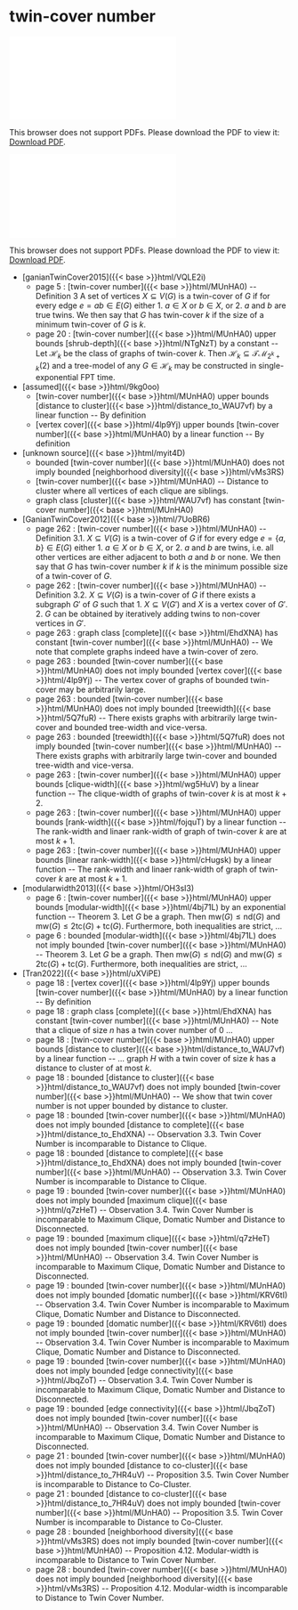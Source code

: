 # twin-cover number




<object data="../local_MUnHA0.pdf" type="application/pdf" width="100%" height="480px"><embed src="../local_MUnHA0.pdf"><p>This browser does not support PDFs. Please download the PDF to view it: <a href="../local_MUnHA0.pdf">Download PDF</a>.</p></embed></object>


<object data="../inclusions_MUnHA0.pdf" type="application/pdf" width="100%" height="480px"><embed src="../inclusions_MUnHA0.pdf"><p>This browser does not support PDFs. Please download the PDF to view it: <a href="../inclusions_MUnHA0.pdf">Download PDF</a>.</p></embed></object>

*  [ganianTwinCover2015]({{< base >}}html/VQLE2i)
    * page 5 : [twin-cover number]({{< base >}}html/MUnHA0) -- Definition 3 A set of vertices $X \subseteq V(G)$ is a twin-cover of $G$ if for every edge $e = ab \in E(G)$ either 1. $a \in X$ or $b \in X$, or 2. $a$ and $b$ are true twins. We then say that $G$ has twin-cover $k$ if the size of a minimum twin-cover of $G$ is $k$.
    * page 20 : [twin-cover number]({{< base >}}html/MUnHA0) upper bounds [shrub-depth]({{< base >}}html/NTgNzT) by a constant -- Let $\mathcal H_k$ be the class of graphs of twin-cover $k$. Then $\mathcal H_k \subseteq \mathcal{TM}_{2^k+k}(2)$ and a tree-model of any $G \in \mathcal H_k$ may be constructed in single-exponential FPT time.
*  [assumed]({{< base >}}html/9kg0oo)
    * [twin-cover number]({{< base >}}html/MUnHA0) upper bounds [distance to cluster]({{< base >}}html/distance_to_WAU7vf) by a linear function -- By definition
    * [vertex cover]({{< base >}}html/4lp9Yj) upper bounds [twin-cover number]({{< base >}}html/MUnHA0) by a linear function -- By definition
*  [unknown source]({{< base >}}html/myit4D)
    * bounded [twin-cover number]({{< base >}}html/MUnHA0) does not imply bounded [neighborhood diversity]({{< base >}}html/vMs3RS)
    * [twin-cover number]({{< base >}}html/MUnHA0) -- Distance to cluster where all vertices of each clique are siblings.
    * graph class [cluster]({{< base >}}html/WAU7vf) has constant [twin-cover number]({{< base >}}html/MUnHA0)
*  [GanianTwinCover2012]({{< base >}}html/7UoBR6)
    * page 262 : [twin-cover number]({{< base >}}html/MUnHA0) -- Definition 3.1. $X \subseteq V(G)$ is a twin-cover of $G$ if for every edge $e=\{a,b\} \in E(G)$ either 1. $a \in X$ or $b \in X$, or 2. $a$ and $b$ are twins, i.e. all other vertices are either adjacent to both $a$ and $b$ or none. We then say that $G$ has twin-cover number $k$ if $k$ is the minimum possible size of a twin-cover of $G$.
    * page 262 : [twin-cover number]({{< base >}}html/MUnHA0) -- Definition 3.2. $X \subseteq V(G)$ is a twin-cover of $G$ if there exists a subgraph $G'$ of $G$ such that 1. $X \subseteq V(G')$ and $X$ is a vertex cover of $G'$. 2. $G$ can be obtained by iteratively adding twins to non-cover vertices in $G'$.
    * page 263 : graph class [complete]({{< base >}}html/EhdXNA) has constant [twin-cover number]({{< base >}}html/MUnHA0) -- We note that complete graphs indeed have a twin-cover of zero.
    * page 263 : bounded [twin-cover number]({{< base >}}html/MUnHA0) does not imply bounded [vertex cover]({{< base >}}html/4lp9Yj) -- The vertex cover of graphs of bounded twin-cover may be arbitrarily large.
    * page 263 : bounded [twin-cover number]({{< base >}}html/MUnHA0) does not imply bounded [treewidth]({{< base >}}html/5Q7fuR) -- There exists graphs with arbitrarily large twin-cover and bounded tree-width and vice-versa.
    * page 263 : bounded [treewidth]({{< base >}}html/5Q7fuR) does not imply bounded [twin-cover number]({{< base >}}html/MUnHA0) -- There exists graphs with arbitrarily large twin-cover and bounded tree-width and vice-versa.
    * page 263 : [twin-cover number]({{< base >}}html/MUnHA0) upper bounds [clique-width]({{< base >}}html/wg5HuV) by a linear function -- The clique-width of graphs of twin-cover $k$ is at most $k+2$.
    * page 263 : [twin-cover number]({{< base >}}html/MUnHA0) upper bounds [rank-width]({{< base >}}html/fojquT) by a linear function -- The rank-width and linaer rank-width of graph of twin-cover $k$ are at most $k+1$.
    * page 263 : [twin-cover number]({{< base >}}html/MUnHA0) upper bounds [linear rank-width]({{< base >}}html/cHugsk) by a linear function -- The rank-width and linaer rank-width of graph of twin-cover $k$ are at most $k+1$.
*  [modularwidth2013]({{< base >}}html/OH3sI3)
    * page 6 : [twin-cover number]({{< base >}}html/MUnHA0) upper bounds [modular-width]({{< base >}}html/4bj71L) by an exponential function -- Theorem 3. Let $G$ be a graph. Then $\mathrm{mw}(G) \le \mathrm{nd}(G)$ and $\mathrm{mw}(G) \le 2\mathrm{tc}(G) + \mathrm{tc}(G)$. Furthermore, both inequalities are strict, ...
    * page 6 : bounded [modular-width]({{< base >}}html/4bj71L) does not imply bounded [twin-cover number]({{< base >}}html/MUnHA0) -- Theorem 3. Let $G$ be a graph. Then $\mathrm{mw}(G) \le \mathrm{nd}(G)$ and $\mathrm{mw}(G) \le 2\mathrm{tc}(G) + \mathrm{tc}(G)$. Furthermore, both inequalities are strict, ...
*  [Tran2022]({{< base >}}html/uXViPE)
    * page 18 : [vertex cover]({{< base >}}html/4lp9Yj) upper bounds [twin-cover number]({{< base >}}html/MUnHA0) by a linear function -- By definition
    * page 18 : graph class [complete]({{< base >}}html/EhdXNA) has constant [twin-cover number]({{< base >}}html/MUnHA0) -- Note that a clique of size $n$ has a twin cover number of 0 ...
    * page 18 : [twin-cover number]({{< base >}}html/MUnHA0) upper bounds [distance to cluster]({{< base >}}html/distance_to_WAU7vf) by a linear function -- ... graph $H$ with a twin cover of size $k$ has a distance to cluster of at most $k$.
    * page 18 : bounded [distance to cluster]({{< base >}}html/distance_to_WAU7vf) does not imply bounded [twin-cover number]({{< base >}}html/MUnHA0) -- We show that twin cover number is not upper bounded by distance to cluster.
    * page 18 : bounded [twin-cover number]({{< base >}}html/MUnHA0) does not imply bounded [distance to complete]({{< base >}}html/distance_to_EhdXNA) -- Observation 3.3. Twin Cover Number is incomparable to Distance to Clique.
    * page 18 : bounded [distance to complete]({{< base >}}html/distance_to_EhdXNA) does not imply bounded [twin-cover number]({{< base >}}html/MUnHA0) -- Observation 3.3. Twin Cover Number is incomparable to Distance to Clique.
    * page 19 : bounded [twin-cover number]({{< base >}}html/MUnHA0) does not imply bounded [maximum clique]({{< base >}}html/q7zHeT) -- Observation 3.4. Twin Cover Number is incomparable to Maximum Clique, Domatic Number and Distance to Disconnected.
    * page 19 : bounded [maximum clique]({{< base >}}html/q7zHeT) does not imply bounded [twin-cover number]({{< base >}}html/MUnHA0) -- Observation 3.4. Twin Cover Number is incomparable to Maximum Clique, Domatic Number and Distance to Disconnected.
    * page 19 : bounded [twin-cover number]({{< base >}}html/MUnHA0) does not imply bounded [domatic number]({{< base >}}html/KRV6tI) -- Observation 3.4. Twin Cover Number is incomparable to Maximum Clique, Domatic Number and Distance to Disconnected.
    * page 19 : bounded [domatic number]({{< base >}}html/KRV6tI) does not imply bounded [twin-cover number]({{< base >}}html/MUnHA0) -- Observation 3.4. Twin Cover Number is incomparable to Maximum Clique, Domatic Number and Distance to Disconnected.
    * page 19 : bounded [twin-cover number]({{< base >}}html/MUnHA0) does not imply bounded [edge connectivity]({{< base >}}html/JbqZoT) -- Observation 3.4. Twin Cover Number is incomparable to Maximum Clique, Domatic Number and Distance to Disconnected.
    * page 19 : bounded [edge connectivity]({{< base >}}html/JbqZoT) does not imply bounded [twin-cover number]({{< base >}}html/MUnHA0) -- Observation 3.4. Twin Cover Number is incomparable to Maximum Clique, Domatic Number and Distance to Disconnected.
    * page 21 : bounded [twin-cover number]({{< base >}}html/MUnHA0) does not imply bounded [distance to co-cluster]({{< base >}}html/distance_to_7HR4uV) -- Proposition 3.5. Twin Cover Number is incomparable to Distance to Co-Cluster.
    * page 21 : bounded [distance to co-cluster]({{< base >}}html/distance_to_7HR4uV) does not imply bounded [twin-cover number]({{< base >}}html/MUnHA0) -- Proposition 3.5. Twin Cover Number is incomparable to Distance to Co-Cluster.
    * page 28 : bounded [neighborhood diversity]({{< base >}}html/vMs3RS) does not imply bounded [twin-cover number]({{< base >}}html/MUnHA0) -- Proposition 4.12. Modular-width is incomparable to Distance to Twin Cover Number.
    * page 28 : bounded [twin-cover number]({{< base >}}html/MUnHA0) does not imply bounded [neighborhood diversity]({{< base >}}html/vMs3RS) -- Proposition 4.12. Modular-width is incomparable to Distance to Twin Cover Number.